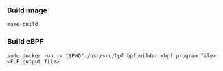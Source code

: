 
### Build image
```
make build
```

### Build eBPF
```
sudo docker run -v "$PWD":/usr/src/bpf bpfbuilder <bpf program file> <ELF output file>
```